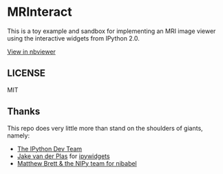 # MRInteract

This is a toy example and sandbox for implementing an MRI image viewer using the interactive widgets from IPython 2.0.

[View in nbviewer](http://nbviewer.ipython.org/github/sburns/mrinteract/blob/master/mrinteract.ipynb)

## LICENSE

MIT

## Thanks

This repo does very little more than stand on the shoulders of giants, namely:

* [The IPython Dev Team](http://ipython.org)
* [Jake van der Plas](https://github.com/jakevdp) for [ipywidgets](https://github.com/jakevdp/ipywidgets)
* [Matthew Brett & the NIPy team for nibabel](https://github.com/matthew-brett)

